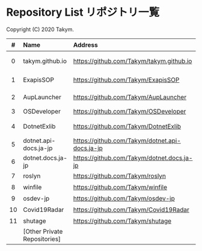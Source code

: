# Repository List リポジトリ一覧
Copyright (C) 2020 Takym.

| # |Name                 |Address                                       |Status            |状態           |
|:-:|:--------------------|:---------------------------------------------|:-----------------|:--------------|
|  0|takym.github.io      |https://github.com/Takym/takym.github.io      |This Repo         |このリポジトリ |
|  1|ExapisSOP            |https://github.com/Takym/ExapisSOP            |No developing     |開発休止中     |
|  2|AupLauncher          |https://github.com/Takym/AupLauncher          |No developing     |開発休止中     |
|  3|OSDeveloper          |https://github.com/Takym/OSDeveloper          |Closed            |終了           |
|  4|DotnetExlib          |https://github.com/Takym/DotnetExlib          |Moved to ExapisSOP|ExapisSOPへ移行|
|  5|dotnet.api-docs.ja-jp|https://github.com/Takym/dotnet.api-docs.ja-jp|Forked            |フォーク       |
|  6|dotnet.docs.ja-jp    |https://github.com/Takym/dotnet.docs.ja-jp    |Forked            |フォーク       |
|  7|roslyn               |https://github.com/Takym/roslyn               |Forked            |フォーク       |
|  8|winfile              |https://github.com/Takym/winfile              |Forked            |フォーク       |
|  9|osdev-jp             |https://github.com/Takym/osdev-jp             |Forked            |フォーク       |
| 10|Covid19Radar         |https://github.com/Takym/Covid19Radar         |Forked            |フォーク       |
| 11|shutage              |https://github.com/Takym/shutage              |Available         |利用可能       |
|   |[Other Private Repositories]|||
